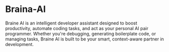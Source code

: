 # Braina-AI
Braine AI is an intelligent developer assistant designed to boost productivity, automate coding tasks, and act as your personal AI pair programmer. Whether you're debugging, generating boilerplate code, or managing tasks, Braine AI is built to be your smart, context-aware partner in development.
